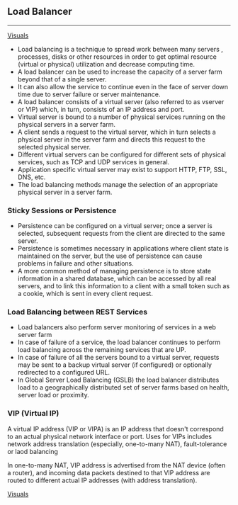 ## Load Balancer
---

[Visuals](https://www.slideshare.net/raja.s.75/load-balancer)

* Load balancing is a technique to spread work between many servers , processes, disks or other resources in order to get optimal resource (virtual or physical) utilization and decrease computing time. 
* A load balancer can be used to increase the capacity of a server farm beyond that of a single server. 
* It can also allow the service to continue even in the face of server down time due to server failure or server maintenance. 
* A load balancer consists of a virtual server (also referred to as vserver or VIP) which, in turn, consists of an IP address and port. 
* Virtual server is bound to a number of physical services running on the physical servers in a server farm. 
* A client sends a request to the virtual server, which in turn selects a physical server in the server farm and directs this request to the selected physical server.
* Different virtual servers can be configured for different sets of physical services, such as TCP and UDP services in general. 
* Application specific virtual server may exist to support HTTP, FTP, SSL, DNS, etc. 
* The load balancing methods manage the selection of an appropriate physical server in a server farm. 

### Sticky Sessions or Persistence

* Persistence can be configured on a virtual server; once a server is selected, subsequent requests from the client are directed to the same server. 
* Persistence is sometimes necessary in applications where client state is maintained on the server, but the use of persistence can cause problems in failure and other situations.
* A more common method of managing persistence is to store state information in a shared database, which can be accessed by all real servers, and to link this information to a client with a small token such as a cookie, which is sent in every client request.

### Load Balancing between REST Services

* Load balancers also perform server monitoring of services in a web server farm
* In case of failure of a service, the load balancer continues to perform load balancing across the remaining services that are UP.
* In case of failure of all the servers bound to a virtual server, requests may be sent to a backup virtual server (if configured) or optionally redirected to a configured URL. 
* In Global Server Load Balancing (GSLB) the load balancer distributes load to a geographically distributed set of server farms based on health, server load or proximity.

### VIP (Virtual IP)
A virtual IP address (VIP or VIPA) is an IP address that doesn't correspond to an actual physical network interface or port. 
Uses for VIPs includes network address translation (especially, one-to-many NAT), fault-tolerance or laod balancing

In one-to-many NAT, VIP address is advertised from the NAT device (often a router), and incoming data packets destined to that VIP address are routed to different actual IP addresses (with address translation).

[Visuals](https://www.slideshare.net/raja.s.75/load-balancer)
